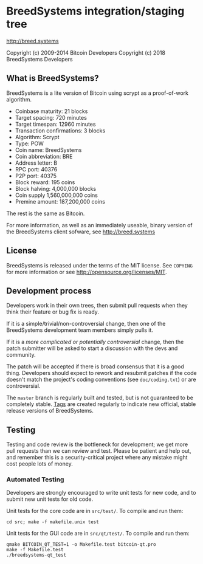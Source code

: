 BreedSystems integration/staging tree
================================

http://breed.systems

Copyright (c) 2009-2014 Bitcoin Developers
Copyright (c) 2018 BreedSystems Developers

What is BreedSystems?
----------------

BreedSystems is a lite version of Bitcoin using scrypt as a proof-of-work algorithm.
- Coinbase maturity:	21 blocks
- Target spacing:	720 minutes
- Target timespan:	12960 minutes
- Transaction confirmations:	3 blocks
- Algorithm: Scrypt
- Type: POW
- Coin name:	BreedSystems
- Coin abbreviation: BRE
- Address letter:	B
- RPC port:	40376
- P2P port:	40375
- Block reward:	195 coins
- Block halving:	4,000,000 blocks
- Coin supply	1,560,000,000 coins
- Premine amount:	187,200,000 coins

The rest is the same as Bitcoin.
  
For more information, as well as an immediately useable, binary version of
the BreedSystems client sofware, see http://breed.systems

License
-------

BreedSystems is released under the terms of the MIT license. See `COPYING` for more
information or see http://opensource.org/licenses/MIT.

Development process
-------------------

Developers work in their own trees, then submit pull requests when they think
their feature or bug fix is ready.

If it is a simple/trivial/non-controversial change, then one of the BreedSystems
development team members simply pulls it.

If it is a *more complicated or potentially controversial* change, then the patch
submitter will be asked to start a discussion with the devs and community.

The patch will be accepted if there is broad consensus that it is a good thing.
Developers should expect to rework and resubmit patches if the code doesn't
match the project's coding conventions (see `doc/coding.txt`) or are
controversial.

The `master` branch is regularly built and tested, but is not guaranteed to be
completely stable. [Tags](https://github.com/breedsystems-project/breedsystems/tags) are created
regularly to indicate new official, stable release versions of BreedSystems.

Testing
-------

Testing and code review is the bottleneck for development; we get more pull
requests than we can review and test. Please be patient and help out, and
remember this is a security-critical project where any mistake might cost people
lots of money.

### Automated Testing

Developers are strongly encouraged to write unit tests for new code, and to
submit new unit tests for old code.

Unit tests for the core code are in `src/test/`. To compile and run them:

    cd src; make -f makefile.unix test

Unit tests for the GUI code are in `src/qt/test/`. To compile and run them:

    qmake BITCOIN_QT_TEST=1 -o Makefile.test bitcoin-qt.pro
    make -f Makefile.test
    ./breedsystems-qt_test

